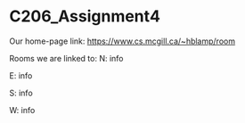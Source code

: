 # C206_Assignment4


Our home-page link: https://www.cs.mcgill.ca/~hblamp/room

Rooms we are linked to:
  N:
    info
    
  E:
    info
    
  S:
    info
    
  W:
    info
